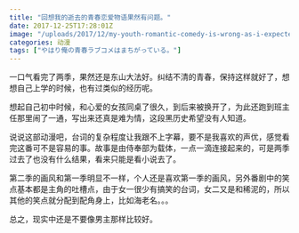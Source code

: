 ```yaml
---
title: "回想我的逝去的青春恋爱物语果然有问题。"
date: 2017-12-25T17:28:01Z
image: "/uploads/2017/12/my-youth-romantic-comedy-is-wrong-as-i-expected.jpg"
categories: 动漫
tags: ["やはり俺の青春ラブコメはまちがっている。"]
---
```


一口气看完了两季，果然还是东山大法好。纠结不清的青春，保持这样就好了，想想自己上学的时候，也有过类似的经历呢。

想起自己初中时候，和心爱的女孩同桌了很久，到后来被换开了，为此还跑到班主任那里闹了一通，写出来还真是难为情，这段黑历史希望没有人知道。

说说这部动漫吧，台词的复杂程度让我跟不上字幕，要不是我喜欢的声优，感觉看完这番可不是容易的事。故事是由侍奉部为载体，一点一滴连接起来的，可是两季过去了也没有什么结果，看来只能是看小说去了。

第二季的画风和第一季明显不一样，个人还是喜欢第一季的画风，另外番剧中的笑点基本都是主角的吐槽点，由于女一很少有搞笑的台词，女二又是和稀泥的，所以其他的笑点就分配到配角身上，比如海老名。。。

总之，现实中还是不要像男主那样比较好。